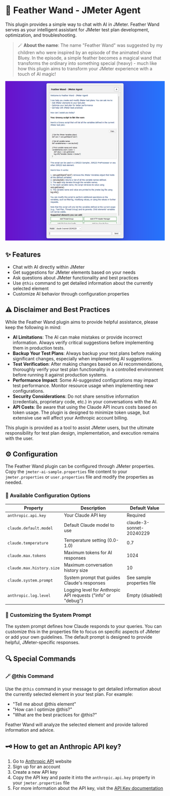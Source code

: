 # 🚀 Feather Wand - JMeter Agent

This plugin provides a simple way to chat with AI in JMeter. Feather Wand serves as your intelligent assistant for JMeter test plan development, optimization, and troubleshooting.

> 🪄 **About the name**: The name "Feather Wand" was suggested by my children who were inspired by an episode of the animated show Bluey. In the episode, a simple feather becomes a magical wand that transforms the ordinary into something special (heavy) - much like how this plugin aims to transform your JMeter experience with a touch of AI magic!

![Feather Wand](./images/Feather-Wand-AI-Agent-JMeter.png)

## ✨ Features

- Chat with AI directly within JMeter
- Get suggestions for JMeter elements based on your needs
- Ask questions about JMeter functionality and best practices
- Use `@this` command to get detailed information about the currently selected element
- Customize AI behavior through configuration properties

## ⚠️ Disclaimer and Best Practices

While the Feather Wand plugin aims to provide helpful assistance, please keep the following in mind:

- **AI Limitations**: The AI can make mistakes or provide incorrect information. Always verify critical suggestions before implementing them in production tests.
- **Backup Your Test Plans**: Always backup your test plans before making significant changes, especially when implementing AI suggestions.
- **Test Verification**: After making changes based on AI recommendations, thoroughly verify your test plan functionality in a controlled environment before running it against production systems.
- **Performance Impact**: Some AI-suggested configurations may impact test performance. Monitor resource usage when implementing new configurations.
- **Security Considerations**: Do not share sensitive information (credentials, proprietary code, etc.) in your conversations with the AI.
- **API Costs**: Be aware that using the Claude API incurs costs based on token usage. The plugin is designed to minimize token usage, but extensive use will affect your Anthropic account billing.

This plugin is provided as a tool to assist JMeter users, but the ultimate responsibility for test plan design, implementation, and execution remains with the user.

## ⚙️ Configuration

The Feather Wand plugin can be configured through JMeter properties. Copy the `jmeter-ai-sample.properties` file content to your `jmeter.properties` or `user.properties` file and modify the properties as needed.

### 🔧 Available Configuration Options

| Property | Description | Default Value |
|----------|-------------|---------------|
| `anthropic.api.key` | Your Claude API key | Required |
| `claude.default.model` | Default Claude model to use | claude-3-sonnet-20240229 |
| `claude.temperature` | Temperature setting (0.0-1.0) | 0.7 |
| `claude.max.tokens` | Maximum tokens for AI responses | 1024 |
| `claude.max.history.size` | Maximum conversation history size | 10 |
| `claude.system.prompt` | System prompt that guides Claude's responses | See sample properties file |
| `anthropic.log.level` | Logging level for Anthropic API requests ("info" or "debug") | Empty (disabled) |

### 💬 Customizing the System Prompt

The system prompt defines how Claude responds to your queries. You can customize this in the properties file to focus on specific aspects of JMeter or add your own guidelines. The default prompt is designed to provide helpful, JMeter-specific responses.

## 🔍 Special Commands

### 🪄 @this Command

Use the `@this` command in your message to get detailed information about the currently selected element in your test plan. For example:

- "Tell me about @this element"
- "How can I optimize @this?"
- "What are the best practices for @this?"

Feather Wand will analyze the selected element and provide tailored information and advice.

## 🗝️ How to get an Anthropic API key?

1. Go to [Anthropic API](https://www.anthropic.com/) website
2. Sign up for an account
3. Create a new API key
4. Copy the API key and paste it into the `anthropic.api.key` property in your `jmeter.properties` file
5. For more information about the API key, visit the [API Key documentation](https://www.anthropic.com/api)